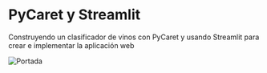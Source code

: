 # PyCaret y Streamlit

Construyendo un clasificador de vinos con PyCaret y usando Streamlit para crear e implementar la aplicación web

![Portada](vinos.png)
